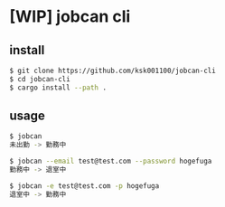 # [**WIP**] jobcan cli

## install

```bash
$ git clone https://github.com/ksk001100/jobcan-cli
$ cd jobcan-cli
$ cargo install --path .
```

## usage
```bash
$ jobcan
未出勤 -> 勤務中

$ jobcan --email test@test.com --password hogefuga
勤務中 -> 退室中

$ jobcan -e test@test.com -p hogefuga
退室中 -> 勤務中
```